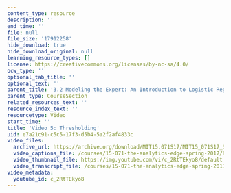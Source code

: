 ```yaml
---
content_type: resource
description: ''
end_time: ''
file: null
file_size: '17912258'
hide_download: true
hide_download_original: null
learning_resource_types: []
license: https://creativecommons.org/licenses/by-nc-sa/4.0/
ocw_type: ''
optional_tab_title: ''
optional_text: ''
parent_title: '3.2 Modeling the Expert: An Introduction to Logistic Regression'
parent_type: CourseSection
related_resources_text: ''
resource_index_text: ''
resourcetype: Video
start_time: ''
title: 'Video 5: Thresholding'
uid: e7a21c91-c5c5-17f3-d5b4-5a2f2af4833c
video_files:
  archive_url: https://archive.org/download/MIT15.071S17/MIT15_071S17_Session_3.2.08_300k.mp4
  video_captions_file: /courses/15-071-the-analytics-edge-spring-2017/8d86d0a1d20f5f95bf4bf4b02859783b_c_2RtTEkyo8.vtt
  video_thumbnail_file: https://img.youtube.com/vi/c_2RtTEkyo8/default.jpg
  video_transcript_file: /courses/15-071-the-analytics-edge-spring-2017/f6f8d52c925f25e79a0a3ab81ec6c933_c_2RtTEkyo8.pdf
video_metadata:
  youtube_id: c_2RtTEkyo8
---
```

